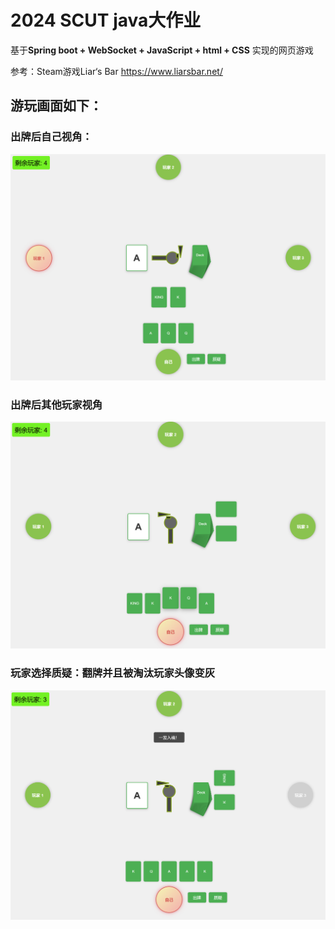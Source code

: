 # 2024 SCUT java大作业

基于**Spring boot + WebSocket + JavaScript + html + CSS** 实现的网页游戏

参考：Steam游戏Liar‘s Bar https://www.liarsbar.net/

## 游玩画面如下：

### 出牌后自己视角：

![image-20241222143210009](README.assets/image-20241222143210009.png)

### 出牌后其他玩家视角

![image-20241222143324030](README.assets/image-20241222143324030.png)

### 玩家选择质疑：翻牌并且被淘汰玩家头像变灰

![image-20241222143347319](README.assets/image-20241222143347319.png)